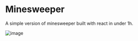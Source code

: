 # Minesweeper

A simple version of minesweeper built with react in under 1h.

![image](https://github.com/user-attachments/assets/25012972-ebe8-4610-bd28-c181ce8c4e2d)
